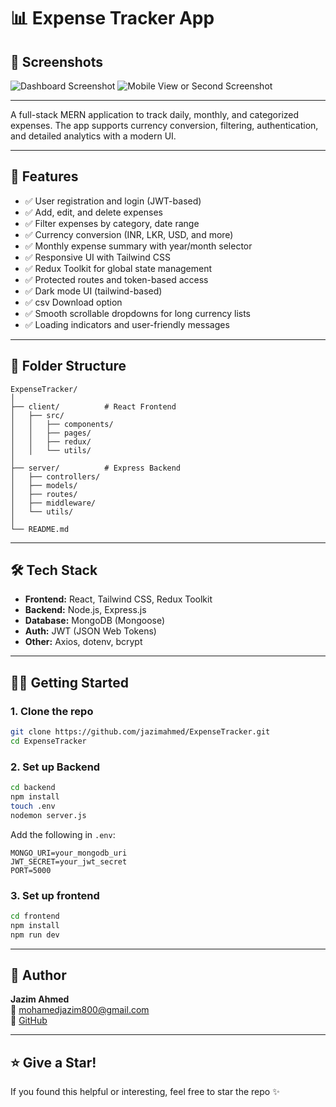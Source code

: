 # 📊 Expense Tracker App

## 📸 Screenshots

![Dashboard Screenshot](https://i.ibb.co/k6W9bvCj/app-dash-2.png)
![Mobile View or Second Screenshot](https://i.ibb.co/GQnBWLFK/image.png)

---


A full-stack MERN application to track daily, monthly, and categorized expenses. The app supports currency conversion, filtering, authentication, and detailed analytics with a modern UI.

---

## 🚀 Features

- ✅ User registration and login (JWT-based)
- ✅ Add, edit, and delete expenses
- ✅ Filter expenses by category, date range
- ✅ Currency conversion (INR, LKR, USD, and more)
- ✅ Monthly expense summary with year/month selector
- ✅ Responsive UI with Tailwind CSS
- ✅ Redux Toolkit for global state management
- ✅ Protected routes and token-based access
- ✅ Dark mode UI (tailwind-based)
- ✅ csv Download option
- ✅ Smooth scrollable dropdowns for long currency lists
- ✅ Loading indicators and user-friendly messages

---

## 📁 Folder Structure

```
ExpenseTracker/
│
├── client/          # React Frontend
│   ├── src/
│   │   ├── components/
│   │   ├── pages/
│   │   ├── redux/
│   │   └── utils/
│
├── server/          # Express Backend
│   ├── controllers/
│   ├── models/
│   ├── routes/
│   ├── middleware/
│   └── utils/
│
└── README.md
```

---

## 🛠️ Tech Stack

- **Frontend:** React, Tailwind CSS, Redux Toolkit
- **Backend:** Node.js, Express.js
- **Database:** MongoDB (Mongoose)
- **Auth:** JWT (JSON Web Tokens)
- **Other:** Axios, dotenv, bcrypt

---

## 🧑‍💻 Getting Started

### 1. **Clone the repo**

```bash
git clone https://github.com/jazimahmed/ExpenseTracker.git
cd ExpenseTracker
```

### 2. **Set up Backend**

```bash
cd backend
npm install
touch .env
nodemon server.js
```

Add the following in `.env`:

```
MONGO_URI=your_mongodb_uri
JWT_SECRET=your_jwt_secret
PORT=5000
```
### 3. **Set up frontend**

```bash
cd frontend
npm install
npm run dev
```



---

## 🙌 Author

**Jazim Ahmed**  
📧 mohamedjazim800@gmail.com  
🔗 [GitHub](https://github.com/jazimahmed)

---

## ⭐ Give a Star!

If you found this helpful or interesting, feel free to star the repo ✨
